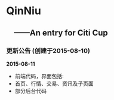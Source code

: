 # QinNiu
&emsp;——An entry for Citi Cup
-------

### 更新公告 (创建于2015-08-10)

<b>2015-08-11</b><br />
* 前端代码，界面包括:
* 首页、行情、交易、资讯及子页面
* 部分后台代码
